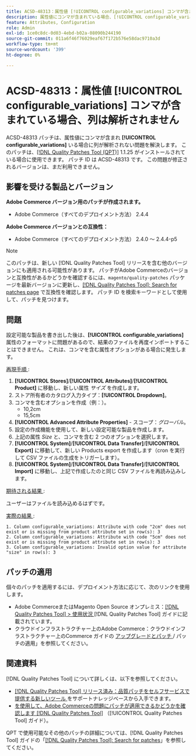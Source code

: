 ```yaml
---
title: ACSD-48313：属性値 [!UICONTROL configurable_variations] コンマが含まれている場合、列は解析されません
description: 属性値にコンマが含まれている場合、[!UICONTROL configurable_variations] 列が解析されないAdobe Commerceの問題を修正するために、ACSD-48313 パッチを適用してください。
feature: Attributes, Configuration
role: Admin
exl-id: 1ce0c8dc-0d03-4ebd-b02a-08090b244190
source-git-commit: 011a6f46f76029eaf67f172b576e58dac9710a3d
workflow-type: tm+mt
source-wordcount: '399'
ht-degree: 0%

---
```


# ACSD-48313：属性値 **[!UICONTROL configurable_variations]** コンマが含まれている場合、列は解析されません

ACSD-48313 パッチは、属性値にコンマが含まれ **[!UICONTROL configurable_variations]** いる場合に列が解析されない問題を解決します。 このパッチは、[[!DNL Quality Patches Tool (QPT)]](https://experienceleague.adobe.com/en/docs/commerce-operations/tools/quality-patches-tool/quality-patches-tool-to-self-serve-quality-patches) 1.1.25 がインストールされている場合に使用できます。 パッチ ID は ACSD-48313 です。 この問題が修正されるバージョンは、まだ利用できません。

## 影響を受ける製品とバージョン

**Adobe Commerce バージョン用のパッチが作成されます。**
* Adobe Commerce（すべてのデプロイメント方法） 2.4.4

**Adobe Commerce バージョンとの互換性：**
* Adobe Commerce（すべてのデプロイメント方法） 2.4.0 ～ 2.4.4-p5

>[!NOTE]
>
>このパッチは、新しい [!DNL Quality Patches Tool] リリースを含む他のバージョンにも適用される可能性があります。 パッチがAdobe Commerceのバージョンと互換性があるかどうかを確認するには、`magento/quality-patches` パッケージを最新バージョンに更新し、[[!DNL Quality Patches Tool]: Search for patches page](https://experienceleague.adobe.com/tools/commerce-quality-patches/index.html) で互換性を確認します。 パッチ ID を検索キーワードとして使用して、パッチを見つけます。

## 問題

設定可能な製品を書き出した後は、**[!UICONTROL configurable_variations]** 属性のフォーマットに問題があるので、結果のファイルを再度インポートすることはできません。 これは、コンマを含む属性オプションがある場合に発生します。

<u> 再現手順 </u>:

1. **[!UICONTROL Stores]**/**[!UICONTROL Attributes]**/**[!UICONTROL Product]** に移動し、新しい属性 _サイズ_ を作成します。
1. ストア所有者のカタログ入力タイプ：**[!UICONTROL Dropdown]**。
1. コンマを含むオプションを作成（例：）。
   * 10,2cm
   * 15,5cm
1. **[!UICONTROL Advanced Attribute Properties]** - スコープ：_グローバル_。
1. 設定の作成機能を使用して、新しい設定可能な製品を作成します。
1. 上記の属性 _Size_ と、コンマを含む 2 つのオプションを選択します。
1. **[!UICONTROL System]**/**[!UICONTROL Data Transfer]**/**[!UICONTROL Export]** に移動して、新しい Products export を作成します（cron を実行して CSV ファイルの生成をトリガーします）。
1. **[!UICONTROL System]**/**[!UICONTROL Data Transfer]**/**[!UICONTROL Import]** に移動し、上記で作成したのと同じ CSV ファイルを再読み込みします。

<u> 期待される結果 </u>:

ユーザーはファイルを読み込めるはずです。

<u> 実際の結果 </u>:

```
1. Column configurable_variations: Attribute with code "2cm" does not exist or is missing from product attribute set in row(s): 3
2. Column configurable_variations: Attribute with code "5cm" does not exist or is missing from product attribute set in row(s): 3
3. Column configurable_variations: Invalid option value for attribute "size" in row(s): 3
```

## パッチの適用

個々のパッチを適用するには、デプロイメント方法に応じて、次のリンクを使用します。

* Adobe CommerceまたはMagento Open Source オンプレミス：[[!DNL Quality Patches Tool] > 使用状況 ](/help/tools/quality-patches-tool/usage.md)[!DNL Quality Patches Tool] ガイドに記載されています。
* クラウドインフラストラクチャー上のAdobe Commerce：クラウドインフラストラクチャー上のCommerce ガイドの [ アップグレードとパッチ ](https://experienceleague.adobe.com/docs/commerce-cloud-service/user-guide/develop/upgrade/apply-patches.html)/ パッチの適用」を参照してください。


## 関連資料

[!DNL Quality Patches Tool] について詳しくは、以下を参照してください。

* [[!DNL Quality Patches Tool]  リリース済み：品質パッチをセルフサービスで提供する新しいツール ](https://experienceleague.adobe.com/en/docs/commerce-operations/tools/quality-patches-tool/quality-patches-tool-to-self-serve-quality-patches) をサポートナレッジベースから入手できます。
* [ を使用して、Adobe Commerceの問題にパッチが適用できるかどうかを確認します  [!DNL Quality Patches Tool]](/help/tools/quality-patches-tool/patches-available-in-qpt/check-patch-for-magento-issue-with-magento-quality-patches.md) （[!UICONTROL Quality Patches Tool] ガイド）。


QPT で使用可能なその他のパッチの詳細については、[!DNL Quality Patches Tool] ガイドの「[[!DNL Quality Patches Tool]: Search for patches](https://experienceleague.adobe.com/tools/commerce-quality-patches/index.html)」を参照してください。
